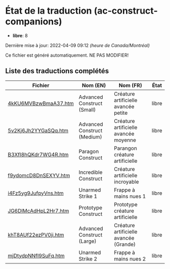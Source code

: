 # État de la traduction (ac-construct-companions)

 * **libre**: 8


Dernière mise à jour: 2022-04-09 09:12 *(heure de Canada/Montréal)*

Ce fichier est généré automatiquement. NE PAS MODIFIER!
## Liste des traductions complétés

| Fichier   | Nom (EN)    | Nom (FR)    | État |
|-----------|-------------|-------------|:----:|
|[4kKU6MVBzwBmaA37.htm](ac-construct-companions/4kKU6MVBzwBmaA37.htm)|Advanced Construct (Small)|Créature artificielle avancée petite|libre|
|[5v2Kj6Jh2YYGaSQq.htm](ac-construct-companions/5v2Kj6Jh2YYGaSQq.htm)|Advanced Construct (Medium)|Créature artificielle avancée moyenne|libre|
|[B3XfI8hQKdr7WG4R.htm](ac-construct-companions/B3XfI8hQKdr7WG4R.htm)|Paragon Construct|Parangon créature artificielle|libre|
|[f9ydomcD8DnSEXYV.htm](ac-construct-companions/f9ydomcD8DnSEXYV.htm)|Incredible Construct|Créature artificielle incroyable|libre|
|[i4Fz5yg9JufpyVns.htm](ac-construct-companions/i4Fz5yg9JufpyVns.htm)|Unarmed Strike 1|Frappe à mains nues 1|libre|
|[JG6DlMcAdHpL2Hr7.htm](ac-construct-companions/JG6DlMcAdHpL2Hr7.htm)|Prototype Construct|Prototype créature artificielle|libre|
|[khT8AUf22ezPV0ji.htm](ac-construct-companions/khT8AUf22ezPV0ji.htm)|Advanced Construct (Large)|Créature artificielle avancée (Grande)|libre|
|[mjDtydpNNfI9SuFq.htm](ac-construct-companions/mjDtydpNNfI9SuFq.htm)|Unarmed Strike 2|Frappe à mains nues 2|libre|
